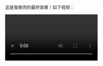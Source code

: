 这是我做完的最终效果！如下视频：

<video src="%E8%BD%AE%E6%92%AD%E5%9B%BE-%E7%AC%94%E8%AE%B0%E5%9B%BE%E8%A1%A8/%E8%BD%AE%E6%92%AD%E5%9B%BE%E6%9C%80%E7%BB%88%E6%95%88%E6%9E%9C.mkv"></video>

